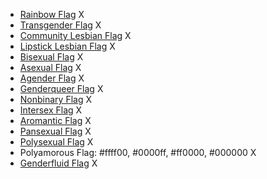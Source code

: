 * [Rainbow Flag](https://www.schemecolor.com/lgbt-flag-colors.php) X
* [Transgender Flag](https://www.schemecolor.com/transgender-pride-flag-colors.php) X
* [Community Lesbian Flag](https://www.schemecolor.com/new-lesbian-flag-colors.php) X
* [Lipstick Lesbian Flag](https://www.schemecolor.com/old-lesbian-flag-colors-lipstick.php) X
* [Bisexual Flag](https://www.schemecolor.com/bisexuality-flag-colors.php) X
* [Asexual Flag](https://www.schemecolor.com/asexual-pride-flag-colors.php) X
* [Agender Flag](https://www.schemecolor.com/agender-pride-flag-colors.php) X
* [Genderqueer Flag](https://www.schemecolor.com/genderqueer-pride-flag-colors.php) X
* [Nonbinary Flag](https://www.schemecolor.com/non-binary-gender-flag-colors.php) X
* [Intersex Flag](https://www.schemecolor.com/intersex-flag-colors.php) X
* [Aromantic Flag](https://www.schemecolor.com/aromantic-flag-colors.php) X
* [Pansexual Flag](https://www.schemecolor.com/pansexuality-flag-colors.php) X
* [Polysexual Flag](https://www.schemecolor.com/polysexual-pride-flag-colors.php) X
* Polyamorous Flag: #ffff00, #0000ff, #ff0000, #000000 X
* [Genderfluid Flag](https://www.schemecolor.com/genderfluidity-pride-flag-colors.php) X